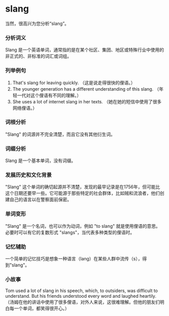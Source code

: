 # slang

当然，很高兴为您分析“slang”。

  

### 分析词义

  

Slang 是一个英语单词，通常指的是在某个社区、集团、地区或特殊行业中使用的非正式的、非标准的词汇或词组。

  

### 列举例句

  

1.  That's slang for leaving quickly. （这是说走得很快的俚语。）
2.  The younger generation has a different understanding of this slang. （年轻一代对这个俚语有不同的理解。）
3.  She uses a lot of internet slang in her texts. （她在她的短信中使用了很多网络俚语。）

  

### 词根分析

  

"Slang" 的词源并不完全清楚，而且它没有其他衍生词。

  

### 词缀分析

  

Slang 是一个基本单词，没有词缀。

  

### 发展历史和文化背景

  

"Slang" 这个单词的确切起源并不清楚，发现的最早记录是在1756年，但可能比这个日期还要早一些。它可能源于那些特定的社会群体，比如贼和流浪者，他们创建自己的语言以在警察面前保密。

  

### 单词变形

  

"Slang" 是一个名词，也可以作为动词，例如 "to slang" 就是使用俚语的意思。必要时可以有它的复数形式 "slangs"，当代表多种类型的俚语时。

  

### 记忆辅助

  

一个简单的记忆技巧是想象一种语言（lang）在某些人群中流传（s），得到"slang"。

  

### 小故事

  

Tom used a lot of slang in his speech, which, to outsiders, was difficult to understand. But his friends understood every word and laughed heartily.  
（汤姆在他的讲话中使用了很多俚语，对外人来说，这很难理解。但他的朋友们明白每一个单词，都笑得很开心。）
